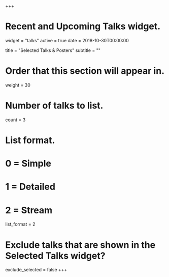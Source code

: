 +++
# Recent and Upcoming Talks widget.
widget = "talks"
active = true
date = 2018-10-30T00:00:00

title = "Selected Talks & Posters"
subtitle = ""

# Order that this section will appear in.
weight = 30

# Number of talks to list.
count = 3

# List format.
#   0 = Simple
#   1 = Detailed
#   2 = Stream
list_format = 2

# Exclude talks that are shown in the Selected Talks widget?
exclude_selected = false
+++

